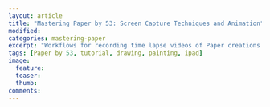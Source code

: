 ```yaml
---
layout: article
title: "Mastering Paper by 53: Screen Capture Techniques and Animation"
modified:
categories: mastering-paper
excerpt: "Workflows for recording time lapse videos of Paper creations without jailbreaking an iPad."
tags: [Paper by 53, tutorial, drawing, painting, ipad]
image:
  feature:
  teaser:
  thumb:
comments:
---
```

